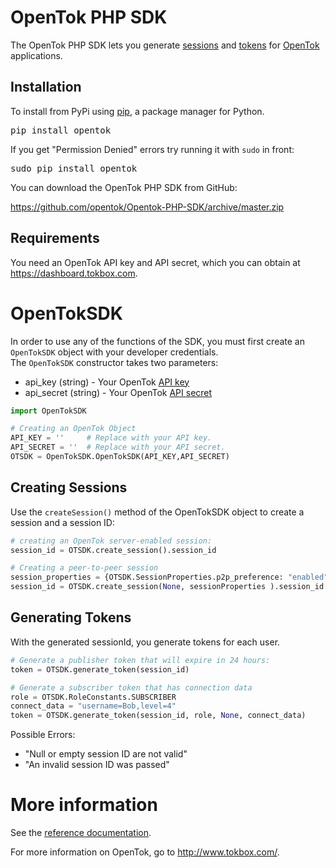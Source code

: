 # OpenTok PHP SDK

The OpenTok PHP SDK lets you generate [sessions](http://tokbox.com/opentok/tutorials/create-session/) and
[tokens](http://tokbox.com/opentok/tutorials/create-token/) for [OpenTok](http://www.tokbox.com/) applications.


## Installation

To install from PyPi using [pip](http://www.pip-installer.org/en/latest/), a package manager for Python. 
<pre>
pip install opentok
</pre>

If you get "Permission Denied" errors try running it with `sudo` in front:
<pre>
sudo pip install opentok
</pre>

You can download the OpenTok PHP SDK from GitHub:

<https://github.com/opentok/Opentok-PHP-SDK/archive/master.zip>


## Requirements

You need an OpenTok API key and API secret, which you can obtain at <https://dashboard.tokbox.com>.

# OpenTokSDK

In order to use any of the functions of the SDK, you must first create an `OpenTokSDK` object with your developer credentials.  
The `OpenTokSDK` constructor takes two parameters:

* api_key (string) - Your OpenTok [API key](https://dashboard.tokbox.com)
* api_secret (string) - Your OpenTok [API secret](https://dashboard.tokbox.com)

```python
import OpenTokSDK

# Creating an OpenTok Object
API_KEY = ''     # Replace with your API key.
API_SECRET = ''  # Replace with your API secret.
OTSDK = OpenTokSDK.OpenTokSDK(API_KEY,API_SECRET)
```


## Creating Sessions

Use the `createSession()` method of the OpenTokSDK object to create a session and a session ID:

```python
# creating an OpenTok server-enabled session:
session_id = OTSDK.create_session().session_id

# Creating a peer-to-peer session
session_properties = {OTSDK.SessionProperties.p2p_preference: "enabled"}
session_id = OTSDK.create_session(None, sessionProperties ).session_id
```

## Generating Tokens
With the generated sessionId, you generate tokens for each user.

```python
# Generate a publisher token that will expire in 24 hours:
token = OTSDK.generate_token(session_id)

# Generate a subscriber token that has connection data
role = OTSDK.RoleConstants.SUBSCRIBER
connect_data = "username=Bob,level=4"
token = OTSDK.generate_token(session_id, role, None, connect_data)
```

Possible Errors:
* "Null or empty session ID are not valid"  
* "An invalid session ID was passed"

# More information

See the [reference documentation](docs/reference.md).

For more information on OpenTok, go to <http://www.tokbox.com/>.
